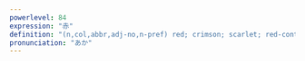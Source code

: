 ```yaml
---
powerlevel: 84
expression: "赤"
definition: "(n,col,abbr,adj-no,n-pref) red; crimson; scarlet; red-containing colour (e.g. brown, pink, orange); Red (i.e. communist); red light; red ink (i.e. in finance or proof-reading); (in) the red"
pronunciation: "あか"
---
```


